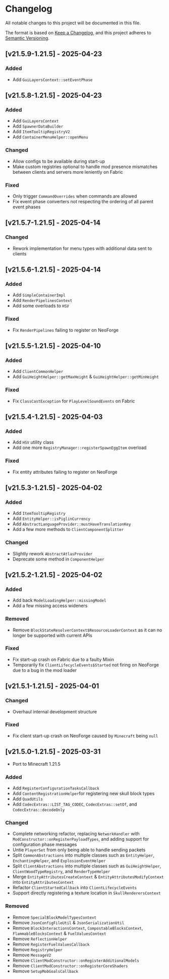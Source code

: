# Changelog
All notable changes to this project will be documented in this file.

The format is based on [Keep a Changelog](https://keepachangelog.com/en/1.0.0/),
and this project adheres to [Semantic Versioning](https://semver.org/spec/v2.0.0.html).

## [v21.5.9-1.21.5] - 2025-04-23
### Added
- Add `GuiLayersContext::setEventPhase`

## [v21.5.8-1.21.5] - 2025-04-23
### Added
- Add `GuiLayersContext`
- Add `SpawnerDataBuilder`
- Add `ItemTooltipRegistryV2`
- Add `ContainerMenuHelper::openMenu`
### Changed
 - Allow configs to be available during start-up
 - Make custom registries optional to handle mod presence mismatches between clients and servers more leniently on Fabric
### Fixed
- Only trigger `CommandOverrides` when commands are allowed
- Fix event phase converters not respecting the ordering of all parent event phases

## [v21.5.7-1.21.5] - 2025-04-14
### Changed
- Rework implementation for menu types with additional data sent to clients

## [v21.5.6-1.21.5] - 2025-04-14
### Added
- Add `SimpleContainerImpl`
- Add `RenderPipelinesContext`
- Add some overloads to `HSV`
### Fixed
- Fix `RenderPipelines` failing to register on NeoForge

## [v21.5.5-1.21.5] - 2025-04-10
### Added
- Add `ClientCommonHelper`
- Add `GuiHeightHelper::getMaxHeight` & `GuiHeightHelper::getMinHeight`
### Fixed
- Fix `ClassCastException` for `PlayLevelSoundEvents` on Fabric

## [v21.5.4-1.21.5] - 2025-04-03
### Added
- Add `HSV` utility class
- Add one more `RegistryManager::registerSpawnEggItem` overload
### Fixed
- Fix entity attributes failing to register on NeoForge

## [v21.5.3-1.21.5] - 2025-04-02
### Added
- Add `ItemTooltipRegistry`
- Add `EntityHelper::isPiglinCurrency`
- Add `AbstractLanguageProvider::mustHaveTranslationKey`
- Add a few more methods to `ClientComponentSplitter`
### Changed
- Slightly rework `AbstractAtlasProvider`
- Deprecate some method in `ComponentHelper`

## [v21.5.2-1.21.5] - 2025-04-02
### Added
- Add back `ModelLoadingHelper::missingModel`
- Add a few missing access wideners
### Removed
- Remove `BlockStateResolverContext$ResourceLoaderContext` as it can no longer be supported with current APIs
### Fixed
- Fix start-up crash on Fabric due to a faulty Mixin
- Temporarily fix `ClientLifecycleEvents$Started` not firing on NeoForge due to a bug in the mod loader

## [v21.5.1-1.21.5] - 2025-04-01
### Changed
- Overhaul internal development structure
### Fixed
- Fix client start-up crash on NeoForge caused by `Minecraft` being `null`

## [v21.5.0-1.21.5] - 2025-03-31
- Port to Minecraft 1.21.5
### Added
- Add `RegisterConfigurationTasksCallback`
- Add `ContentRegistrationHelper`for registering new skull block types
- Add `QuadUtils`
- Add `CodecExtras::LIST_TAG_CODEC`, `CodecExtras::setOf`, and `CodecExtras::decodeOnly`
### Changed
- Complete networking refactor, replacing `NetworkHandler` with `ModConstructor::onRegisterPayloadTypes`, and adding support for configuration phase messages
- Untie `PlayerSet` from only being able to handle sending packets
- Split `CommonAbstractions` into multiple classes such as `EntityHelper`, `EnchantingHelper`, and `ExplosionEventHelper`
- Split `ClientAbstractions` into multiple classes such as `GuiHeightHelper`, `ClientWoodTypeRegistry`, and `RenderTypeHelper`
- Merge `EntityAttributesCreateContext` & `EntityAttributesModifyContext` into `EntityAttributesContext`
- Refactor `ClientStartedCallback` into `ClientLifecycleEvents`
- Support directly registering a texture location in `SkullRenderersContext`
### Removed
- Remove `SpecialBlockModelTypesContext`
- Remove `JsonConfigFileUtil` & `JsonSerializationUtil`
- Remove `BlockInteractionsContext`, `CompostableBlocksContext`, `FlammableBlocksContext` & `FuelValuesContext`
- Remove `ReflectionHelper`
- Remove `RegisterFuelValuesCallback`
- Remove `RegistryHelper`
- Remove `MessageV2`
- Remove `ClientModConstructor::onRegisterAdditionalModels`
- Remove `ClientModConstructor::onRegisterCoreShaders`
- Remove `SetupMobGoalsCallback`
